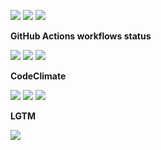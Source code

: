 ![](https://img.shields.io/github/package-json/v/kaskadi/kaskadi-textbox)
![](https://img.shields.io/badge/code--style-standard-blue)
![](https://img.shields.io/github/license/kaskadi/kaskadi-textbox?color=blue)

**GitHub Actions workflows status**

<!--Uncomment if you're in a branch which is not master or release/*
![](https://img.shields.io/github/workflow/status/kaskadi/kaskadi-textbox/testing?label=test)-->
<!-- This badge should only be used for master and release/* branches. Otherwise use the one above -->
![](https://img.shields.io/github/workflow/status/kaskadi/kaskadi-textbox/build-on-firefox?label=firefox&logo=Mozilla%20Firefox&logoColor=white)
![](https://img.shields.io/github/workflow/status/kaskadi/kaskadi-textbox/build-on-chrome?label=chrome&logo=Google%20Chrome&logoColor=white)
![](https://img.shields.io/github/workflow/status/kaskadi/kaskadi-textbox/publish?label=publish&logo=AWS)

**CodeClimate**

![](https://img.shields.io/codeclimate/maintainability/kaskadi/kaskadi-textbox)
![](https://img.shields.io/codeclimate/tech-debt/kaskadi/kaskadi-textbox)
![](https://img.shields.io/codeclimate/coverage/kaskadi/kaskadi-textbox)

**LGTM**

[![](https://img.shields.io/lgtm/grade/javascript/github/kaskadi/kaskadi-textbox)](https://lgtm.com/projects/g/kaskadi/kaskadi-textbox/?mode=list&logo=LGTM)
